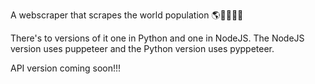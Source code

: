 A webscraper that scrapes the world population 🌎🧍‍♂🧍‍♀️

There's to versions of it one in Python and one in NodeJS.
The NodeJS version uses puppeteer and the Python version uses pyppeteer.


API version coming soon!!!
